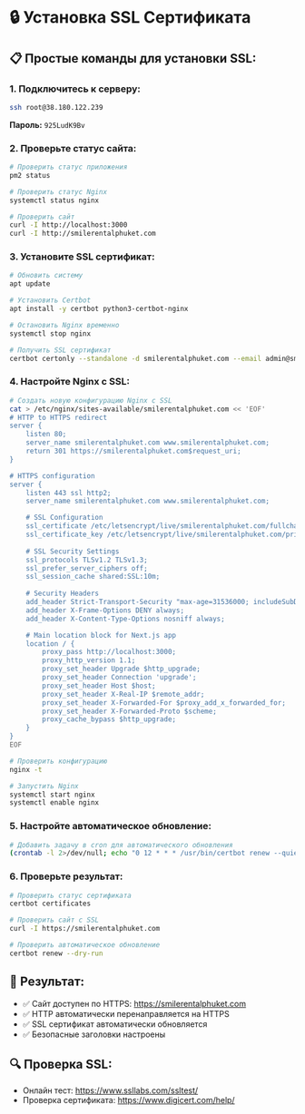 # 🔒 Установка SSL Сертификата

## 📋 Простые команды для установки SSL:

### 1. Подключитесь к серверу:
```bash
ssh root@38.180.122.239
```
**Пароль:** `925LudK9Bv`

### 2. Проверьте статус сайта:
```bash
# Проверить статус приложения
pm2 status

# Проверить статус Nginx
systemctl status nginx

# Проверить сайт
curl -I http://localhost:3000
curl -I http://smilerentalphuket.com
```

### 3. Установите SSL сертификат:
```bash
# Обновить систему
apt update

# Установить Certbot
apt install -y certbot python3-certbot-nginx

# Остановить Nginx временно
systemctl stop nginx

# Получить SSL сертификат
certbot certonly --standalone -d smilerentalphuket.com --email admin@smilerentalphuket.com --agree-tos --non-interactive
```

### 4. Настройте Nginx с SSL:
```bash
# Создать новую конфигурацию Nginx с SSL
cat > /etc/nginx/sites-available/smilerentalphuket.com << 'EOF'
# HTTP to HTTPS redirect
server {
    listen 80;
    server_name smilerentalphuket.com www.smilerentalphuket.com;
    return 301 https://smilerentalphuket.com$request_uri;
}

# HTTPS configuration
server {
    listen 443 ssl http2;
    server_name smilerentalphuket.com www.smilerentalphuket.com;

    # SSL Configuration
    ssl_certificate /etc/letsencrypt/live/smilerentalphuket.com/fullchain.pem;
    ssl_certificate_key /etc/letsencrypt/live/smilerentalphuket.com/privkey.pem;
    
    # SSL Security Settings
    ssl_protocols TLSv1.2 TLSv1.3;
    ssl_prefer_server_ciphers off;
    ssl_session_cache shared:SSL:10m;
    
    # Security Headers
    add_header Strict-Transport-Security "max-age=31536000; includeSubDomains" always;
    add_header X-Frame-Options DENY always;
    add_header X-Content-Type-Options nosniff always;

    # Main location block for Next.js app
    location / {
        proxy_pass http://localhost:3000;
        proxy_http_version 1.1;
        proxy_set_header Upgrade $http_upgrade;
        proxy_set_header Connection 'upgrade';
        proxy_set_header Host $host;
        proxy_set_header X-Real-IP $remote_addr;
        proxy_set_header X-Forwarded-For $proxy_add_x_forwarded_for;
        proxy_set_header X-Forwarded-Proto $scheme;
        proxy_cache_bypass $http_upgrade;
    }
}
EOF

# Проверить конфигурацию
nginx -t

# Запустить Nginx
systemctl start nginx
systemctl enable nginx
```

### 5. Настройте автоматическое обновление:
```bash
# Добавить задачу в cron для автоматического обновления
(crontab -l 2>/dev/null; echo "0 12 * * * /usr/bin/certbot renew --quiet --nginx") | crontab -
```

### 6. Проверьте результат:
```bash
# Проверить статус сертификата
certbot certificates

# Проверить сайт с SSL
curl -I https://smilerentalphuket.com

# Проверить автоматическое обновление
certbot renew --dry-run
```

## 🎉 Результат:
- ✅ Сайт доступен по HTTPS: https://smilerentalphuket.com
- ✅ HTTP автоматически перенаправляется на HTTPS
- ✅ SSL сертификат автоматически обновляется
- ✅ Безопасные заголовки настроены

## 🔍 Проверка SSL:
- Онлайн тест: https://www.ssllabs.com/ssltest/
- Проверка сертификата: https://www.digicert.com/help/
